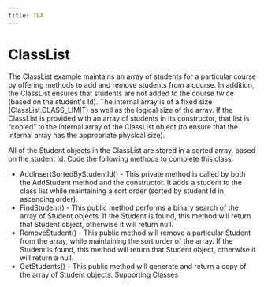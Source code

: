 ```yaml
---
title: TBA
---
```

# ClassList

The ClassList example maintains an array of students for a particular course by offering methods to add and remove students from a course. In addition, the ClassList ensures that students are not added to the course twice (based on the student's Id). The internal array is of a fixed size (ClassList.CLASS_LIMIT) as well as the logical size of the array. If the ClassList is provided with an array of students in its constructor, that list is “copied” to the internal array of the ClassList object (to ensure that the internal array has the appropriate physical size).

All of the Student objects in the ClassList are stored in a sorted array, based on the student Id. Code the following methods to complete this class.

* AddInsertSortedByStudentId() - This private method is called by both the AddStudent method and the constructor. It adds a student to the class list while maintaining a sort order (sorted by student Id in ascending order).
* FindStudent() - This public method performs a binary search of the array of Student objects. If the Student is found, this method will return that Student object, otherwise it will return null.
* RemoveStudent() - This public method will remove a particular Student from the array, while maintaining the sort order of the array. If the Student is found, this method will return that Student object, otherwise it will return a null.
* GetStudents() - This public method will generate and return a copy of the array of Student objects.
Supporting Classes 
